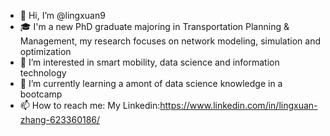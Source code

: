 - 👋 Hi, I’m @lingxuan9
- 🎓 I'm a new PhD graduate majoring in Transportation Planning & Management, my research focuses on network modeling, simulation and optimization
- 👀 I’m interested in smart mobility, data science and information technology
- 🌱 I’m currently learning a amont of data science knowledge in a bootcamp
- 📫 How to reach me:
My Linkedin:https://www.linkedin.com/in/lingxuan-zhang-623360186/

<!---
lingxuan9/lingxuan9 is a ✨ special ✨ repository because its `README.md` (this file) appears on your GitHub profile.
You can click the Preview link to take a look at your changes.
--->
